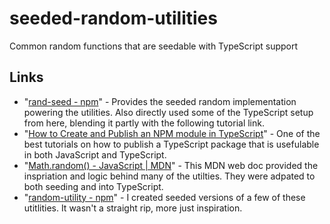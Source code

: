 # seeded-random-utilities
Common random functions that are seedable with TypeScript support 



## Links
* "[rand-seed - npm](https://www.npmjs.com/package/rand-seed)" - Provides the seeded random implementation powering the utilities.  Also directly used some of the TypeScript setup from here, blending it partly with the following tutorial link.
* "[How to Create and Publish an NPM module in TypeScript](https://codeburst.io/https-chidume-nnamdi-com-npm-module-in-typescript-12b3b22f0724)" - One of the best tutorials on how to publish a TypeScript package that is usefulable in both JavaScript and TypeScript.
* "[Math.random() - JavaScript | MDN](https://developer.mozilla.org/en-US/docs/Web/JavaScript/Reference/Global_Objects/Math/random)" - This MDN web doc provided the inspriation and logic behind many of the utilties.  They were adpated to both seeding and into TypeScript.
* "[random-utility - npm](https://www.npmjs.com/package/random-utility)" - I created seeded versions of a few of these utitlities.  It wasn't a straight rip, more just inspiration. 